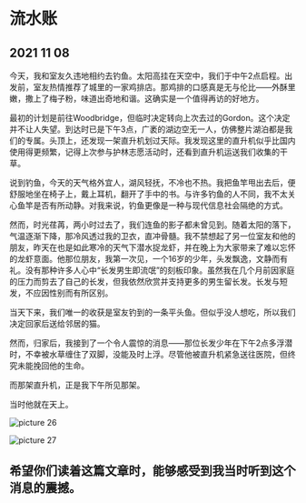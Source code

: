 # 流水账

## 2021 11 08

今天，我和室友久违地相约去钓鱼。太阳高挂在天空中，我们于中午2点启程。出发前，室友热情推荐了城里的一家鸡排店。那鸡排的口感真是无与伦比——外酥里嫩，撒上了梅子粉，味道出奇地和谐。这确实是一个值得再访的好地方。

最初的计划是前往Woodbridge，但临时决定转向上次去过的Gordon。这个决定并不让人失望。到达时已是下午3点，广袤的湖边空无一人，仿佛整片湖泊都是我们的专属。头顶上，还发现一架直升机划过天际。我发现这里的直升机似乎比国内使用得更频繁，记得上次参与护林志愿活动时，还看到直升机运送我们收集的干草。

说到钓鱼，今天的天气格外宜人，湖风轻抚，不冷也不热。我把鱼竿甩出去后，便舒服地坐在椅子上，戴上耳机，翻开了手中的书。与许多钓鱼的人不同，我不太关心鱼竿是否有所动静。对我来说，钓鱼更像是一种与现代信息社会隔绝的方式。

然而，时光荏苒，两小时过去了，我们连鱼的影子都未曾见到。随着太阳的落下，气温逐渐下降，那冷风透过我的卫衣，直冲骨髓。我不禁想起了另一位室友和他的朋友，昨天在也是如此寒冷的天气下潜水捉龙虾，并在晚上为大家带来了难以忘怀的龙虾意面。他那位朋友，我第一次见，一个16岁的少年，头发飘逸，文静而有礼。没有那种许多人心中“长发男生即流氓”的刻板印象。虽然我在几个月前因家庭的压力而剪去了自己的长发，但我依然欣赏并支持更多的男生留长发。长发与短发，不应因性别而有所区别。

当天下来，我们唯一的收获是室友钓到的一条平头鱼。但似乎没人想吃，所以我们决定回家后送给邻居的猫。

然而，归家后，我接到了一个令人震惊的消息——那位长发少年在下午2点多浮潜时，不幸被水草缠住了双脚，没能及时上浮。尽管他被直升机紧急送往医院，但终究未能挽回他的生命。

而那架直升机，正是我下午所见那架。

当时他就在天上。

![picture 26](https://i.imgur.com/23z4XWv.png)  

![picture 27](https://i.imgur.com/DZiOMvT.png) 

## **希望你们读着这篇文章时，能够感受到我当时听到这个消息的震撼。**